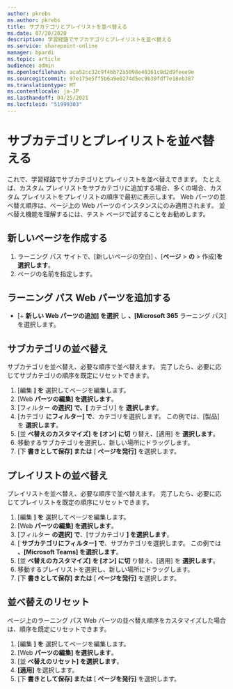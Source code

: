 ```yaml
---
author: pkrebs
ms.author: pkrebs
title: サブカテゴリとプレイリストを並べ替える
ms.date: 07/20/2020
description: 学習経路でサブカテゴリとプレイリストを並べ替える
ms.service: sharepoint-online
manager: bpardi
ms.topic: article
audience: admin
ms.openlocfilehash: aca52cc32c9f4bb72a5098e40361c9d2d9feee9e
ms.sourcegitcommit: 97e175e5ff5b6a9e0274d5ec9b39fdf7e18eb387
ms.translationtype: MT
ms.contentlocale: ja-JP
ms.lasthandoff: 04/25/2021
ms.locfileid: "51999303"
---
```

# <a name="sort-subcategories-and-playlists"></a>サブカテゴリとプレイリストを並べ替える

これで、学習経路でサブカテゴリとプレイリストを並べ替えできます。 たとえば、カスタム プレイリストをサブカテゴリに追加する場合、多くの場合、カスタム プレイリストをプレイリストの順序で最初に表示します。 Web パーツの並べ替え順序は、ページ上の Web パーツのインスタンスにのみ適用されます。 並べ替え機能を理解するには、テスト ページで試することをお勧めします。 

## <a name="create-a-new-page"></a>新しいページを作成する
1. ラーニング パス サイトで、[新しいページの空白] 、[**ページ**  >  **の**  >  作成]**を選択します**。
2. ページの名前を指定します。

## <a name="add-the-learning-pathways-web-part"></a>ラーニング パス Web パーツを追加する
- [+ **新しい Web パーツの追加] を選択** し **、[Microsoft 365** ラーニング パス] を選択します。
 
## <a name="sort-subcategories"></a>サブカテゴリの並べ替え
サブカテゴリを並べ替え、必要な順序で並べ替えます。 完了したら、必要に応じてサブカテゴリの順序を既定にリセットできます。  
1. [編集 **] を** 選択してページを編集します。
2. [Web **パーツの編集] を選択します**。
3. [フィルター **の選択] で、[** カテゴリ] を **選択します**。 
4. [カテゴリ **にフィルター] で**、カテゴリを選択します。 この例では、[製品] を **選択します**。 
5. [並 **べ替えのカスタマイズ]** **を [オン] に切** り替え、[適用] を **選択します**。 
6. 移動するサブカテゴリを選択し、新しい場所にドラッグします。 
7. [下 **書きとして保存] または** [ **ページを発行]** を選択します。 

## <a name="sort-playlists"></a>プレイリストの並べ替え
プレイリストを並べ替え、必要な順序で並べ替えます。 完了したら、必要に応じてプレイリストを既定の順序にリセットできます。  
1. [編集 **] を** 選択してページを編集します。
2. [Web **パーツの編集] を選択します**。
3. [フィルター **の選択] で**、[サブカテゴリ **] を選択します**。 
4. [ **サブカテゴリにフィルター] で**、サブカテゴリを選択します。 この例では **、[Microsoft Teams] を選択します**。
5. [並 **べ替えのカスタマイズ]** **を [オン] に切** り替え、[適用] を **選択します**。 
6. 移動するプレイリストを選択し、新しい場所にドラッグします。 
7. [下 **書きとして保存] または** [ **ページを発行]** を選択します。 

## <a name="reset-sort"></a>並べ替えのリセット
ページ上のラーニング パス Web パーツの並べ替え順序をカスタマイズした場合は、順序を既定にリセットできます。  
1. [編集 **] を** 選択してページを編集します。
2. [Web **パーツの編集] を選択します**。
3. [並 **べ替えのリセット] を選択します**。 
4. **[適用]** を選択します。 
5. [下 **書きとして保存] または** [ **ページを発行]** を選択します。 


